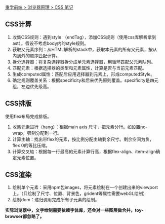 [重学前端 > 浏览器原理 > CSS 笔记](https://www.notion.so/CSS-32451d5a804c463792940671b3c80ac3)

## CSS计算

1. 收集CSS规则：遇到style （endTag），添加CSS规则（使用css库解析拿到ast）。假设不考虑body内的style规则。
2. 获取父元素序列：从HTML解析的stack中，获取本元素的所有父元素，按从内到外的顺序匹配计算。
3. 拆分选择器：将复杂选择器拆分成单元素选择器，用循环匹配父元素队列。
4. 匹配元素：根据选择器的类型和元素属性，计算是否与当前元素匹配。
5. 生成computed属性：匹配后应用选择器到元素上，形成computedStyle。
6. 确定规则覆盖关系：根据specificity和后来优先原则覆盖。specificity是四元组，左边优先级高。

## CSS排版

使用flex布局完成排版。

1. 收集元素进行（hang）：根据main axis 尺寸，把元素分行。如设置no-wrap，强制分配到一行。
2. 计算主轴：找出带flex的元素，按比例分配主轴剩余尺寸。剩余空间为负，flex 0的等比压缩。
3. 计算交叉轴：根据每一行最高的元素计算行高，根据flex-align、item-align确定元素位置。

## CSS渲染

1. 绘制单个元素：采用npm包images，将元素绘制在一个创建出来的viewport上。（只绘制了尺寸、位置、背景色，grident等属性需要webGL绘制）
2. 绘制dom：递归调用完成所有子元素的绘制。

**实际浏览器中，文字绘制需要依赖字体库，还会对一些图层做合并，toy-browser都忽略了。**

